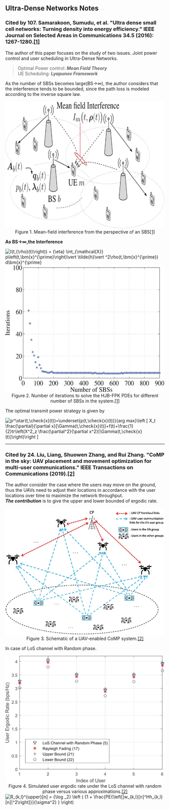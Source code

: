 Ultra-Dense Networks Notes
---

### Cited by 107. Samarakoon, Sumudu, et al. "Ultra dense small cell networks: Turning density into energy efficiency." IEEE Journal on Selected Areas in Communications 34.5 (2016): 1267-1280.[[1]](https://ieeexplore.ieee.org/abstract/document/7439746/)

The author of this paper focuses on the study of two issues. Joint power control and user scheduling in Ultra-Dense Networks.  
>Optimal Power control: ***Mean Field Theory***  
>UE Scheduling: ***Lyapunov Framework***

As the number of SBSs becomes large(BS->∞), the author considers that the interference tends to be bounded, since the path loss is modeled according to the inverse square law.

<center>
<img src="./Photos/mean_field_interference.jpg" width="650" height="400">
<center>Figure 1. Mean-field interference from the perspective of an SBS<a href="https://ieeexplore.ieee.org/abstract/document/7439746/">[1]</a></center>
</center>

**As BS->∞,the Interference**

<img src="https://latex.codecogs.com/gif.latex?I(t,{\rho}(t)\right))&space;=&space;{\eta}&space;\int_{\mathcal{X}}&space;p\left(t,\bm{x}^{\prime}\right)\vert&space;\tilde{h}\vert&space;^2\rho(t,\bm{x}^{\prime})&space;d\bm{x}^{\prime}" title="I(t,{\rho}(t)\right)) = {\eta} \int_{\mathcal{X}} p\left(t,\bm{x}^{\prime}\right)\vert \tilde{h}\vert ^2\rho(t,\bm{x}^{\prime}) d\bm{x}^{\prime}" />

<center>
<img src="./Photos/number_of_interations_to_solve_hjb_fpk.jpg" width="650" height="400">
<center>Figure 2. Number of iterations to solve the HJB-FPK PDEs for different number of SBSs in the system.<a href="https://ieeexplore.ieee.org/abstract/document/7439746/">[1]</a></center>
</center>

The optimal transmit power strategy is given by  

<img src="https://latex.codecogs.com/gif.latex?p^\star(t,\check{x}(t))=\underset{p(t,\check{x}(t))}{arg&space;max}\left&space;[&space;X_t&space;\frac{\partial}{\partial&space;x}[\Gamma(t,\check{x}(t)]&plus;f(t)&plus;\frac{1}{2}tr\left(X^2_z&space;\frac{\partial^2}{\partial&space;x^2}[\Gamma(t,\check{x}(t)]\right)\right&space;]" title="p^\star(t,\check{x}(t))=\underset{p(t,\check{x}(t))}{arg max}\left [ X_t \frac{\partial}{\partial x}[\Gamma(t,\check{x}(t)]+f(t)+\frac{1}{2}tr\left(X^2_z \frac{\partial^2}{\partial x^2}[\Gamma(t,\check{x}(t)]\right)\right ]" />

---
### Cited by 24. Liu, Liang, Shuowen Zhang, and Rui Zhang. "CoMP in the sky: UAV placement and movement optimization for multi-user communications." IEEE Transactions on Communications (2019).[[2]](https://ieeexplore.ieee.org/abstract/document/8675440)

The author consider the case where the users may move on the ground, thus the UAVs need to adjust their locations in accordance with the user locations over time to maximize the network throughput.   
***The contribution*** is to give the upper and lower bounded of ergodic rate.

<center>
<img src="./Photos/CoMP_UAV.jpg" width="650" height="400">
<center>Figure 3. Schematic of a UAV-enabled CoMP system.<a href="https://ieeexplore.ieee.org/abstract/document/7439746/">[2]</a></center>
</center>

In case of  LoS channel with Random phase.

<center>
<img src="./Photos/LoS_channel_random_phase.jpg" width="650" height="400">
<center>Figure 4. Simulated user ergodic rate under the LoS channel with random phase versus various approximations.<a href="https://ieeexplore.ieee.org/abstract/document/7439746/">[2]</a></center>
</center>

<img src="https://latex.codecogs.com/gif.latex?R_{k,l}^{upper}[n]&space;=&space;{\log&space;_2}&space;\left&space;(&space;{1&space;&plus;&space;\frac{PE{\left[|w_{k,l}[n]^Hh_{k,l}[n]|^2\right]}}{\sigma^2}&space;}&space;\right)" title="R_{k,l}^{upper}[n] = {\log _2} \left ( {1 + \frac{PE{\left[|w_{k,l}[n]^Hh_{k,l}[n]|^2\right]}}{\sigma^2} } \right)" />
